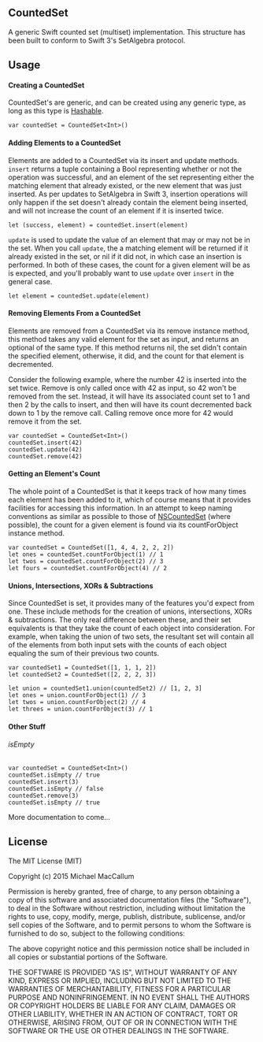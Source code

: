 ## CountedSet

A generic Swift counted set (multiset) implementation. This structure has been built to conform to Swift 3's SetAlgebra protocol.

## Usage

#### Creating a CountedSet

CountedSet's are generic, and can be created using any generic type, as long as this type is [Hashable](http://swiftdoc.org/v2.0/protocol/Hashable/).

~~~{swift}
var countedSet = CountedSet<Int>()
~~~

#### Adding Elements to a CountedSet
Elements are added to a CountedSet via its insert and update methods. `insert` returns a tuple containing a Bool representing whether or not the operation was successful, and an element of the set representing either the matching element that already existed, or the new element that was just inserted. As per updates to SetAlgebra in Swift 3, insertion operations will only happen if the set doesn't already contain the element being inserted, and will not increase the count of an element if it is inserted twice.

~~~{swift}
let (success, element) = countedSet.insert(element)
~~~

`update` is used to update the value of an element that may or may not be in the set. When you call `update`, the a matching element will be returned if it already existed in the set, or nil if it did not, in which case an insertion is performed. In both of these cases, the count for a given element will be as is expected, and you'll probably want to use `update` over `insert` in the general case.

~~~{swift}
let element = countedSet.update(element)
~~~

#### Removing Elements From a CountedSet
Elements are removed from a CountedSet via its remove instance method, this method takes any valid element for the set as input, and returns an optional of the same type. If this method returns nil, the set didn't contain the specified element, otherwise, it did, and the count for that element is decremented.

Consider the following example, where the number 42 is inserted into the set twice. Remove is only called once with 42 as input, so 42 won't be removed from the set. Instead, it will have its associated count set to 1 and then 2 by the calls to insert, and then will have its count decremented back down to 1 by the remove call. Calling remove once more for 42 would remove it from the set.

~~~{swift}
var countedSet = CountedSet<Int>()
countedSet.insert(42)
countedSet.update(42)
countedSet.remove(42)
~~~

#### Getting an Element's Count
The whole point of a CountedSet is that it keeps track of how many times each element has been added to it, which of course means that it provides facilities for accessing this information. In an attempt to keep naming conventions as similar as possible to those of [NSCountedSet](https://developer.apple.com/library/mac/documentation/Cocoa/Reference/Foundation/Classes/NSCountedSet_Class/#//apple_ref/occ/instm/NSCountedSet/countForObject:) (where possible), the count for a given element is found via its countForObject instance method.

~~~{swift}
var countedSet = CountedSet([1, 4, 4, 2, 2, 2])
let ones = countedSet.countForObject(1) // 1
let twos = countedSet.countForObject(2) // 3
let fours = countedSet.countForObject(4) // 2
~~~

#### Unions, Intersections, XORs & Subtractions
Since CountedSet is set, it provides many of the features you'd expect from one. These include methods for the creation of unions, intersections, XORs & subtractions. The only real difference between these, and their set equivalents is that they take the count of each object into consideration. For example, when taking the union of two sets, the resultant set will contain all of the elements from both input sets with the counts of each object equaling the sum of their previous two counts.

~~~{swift}
var countedSet1 = CountedSet([1, 1, 1, 2])
let countedSet2 = CountedSet([2, 2, 2, 3])

let union = countedSet1.union(countedSet2) // [1, 2, 3]
let ones = union.countForObject(1) // 3
let twos = union.countForObject(2) // 4
let threes = union.countForObject(3) // 1
~~~

#### Other Stuff

###### isEmpty
~~~{swift}
var countedSet = CountedSet<Int>()
countedSet.isEmpty // true
countedSet.insert(3)
countedSet.isEmpty // false
countedSet.remove(3)
countedSet.isEmpty // true
~~~

More documentation to come...

## License

The MIT License (MIT)

Copyright (c) 2015 Michael MacCallum

Permission is hereby granted, free of charge, to any person obtaining a copy
of this software and associated documentation files (the "Software"), to deal
in the Software without restriction, including without limitation the rights
to use, copy, modify, merge, publish, distribute, sublicense, and/or sell
copies of the Software, and to permit persons to whom the Software is
furnished to do so, subject to the following conditions:

The above copyright notice and this permission notice shall be included in all
copies or substantial portions of the Software.

THE SOFTWARE IS PROVIDED "AS IS", WITHOUT WARRANTY OF ANY KIND, EXPRESS OR
IMPLIED, INCLUDING BUT NOT LIMITED TO THE WARRANTIES OF MERCHANTABILITY,
FITNESS FOR A PARTICULAR PURPOSE AND NONINFRINGEMENT. IN NO EVENT SHALL THE
AUTHORS OR COPYRIGHT HOLDERS BE LIABLE FOR ANY CLAIM, DAMAGES OR OTHER
LIABILITY, WHETHER IN AN ACTION OF CONTRACT, TORT OR OTHERWISE, ARISING FROM,
OUT OF OR IN CONNECTION WITH THE SOFTWARE OR THE USE OR OTHER DEALINGS IN THE
SOFTWARE.
